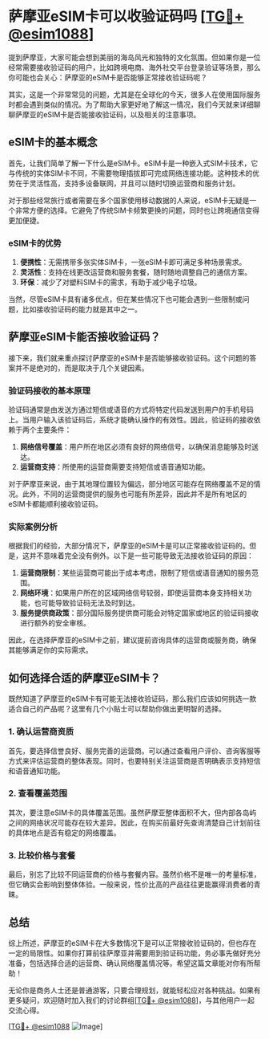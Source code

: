# 萨摩亚eSIM卡可以收验证码吗 [[TG💪+ @esim1088](https://t.me/s/esim1088)]

提到萨摩亚，大家可能会想到美丽的海岛风光和独特的文化氛围。但如果你是一位经常需要接收验证码的用户，比如跨境电商、海外社交平台登录验证等场景，那么你可能也会关心：萨摩亚的eSIM卡是否能够正常接收验证码呢？

其实，这是一个非常常见的问题，尤其是在全球化的今天，很多人在使用国际服务时都会遇到类似的情况。为了帮助大家更好地了解这一情况，我们今天就来详细聊聊萨摩亚的eSIM卡是否能接收验证码，以及相关的注意事项。

## eSIM卡的基本概念

首先，让我们简单了解一下什么是eSIM卡。eSIM卡是一种嵌入式SIM卡技术，它与传统的实体SIM卡不同，不需要物理插拔即可完成网络连接功能。这种技术的优势在于灵活性高，支持多设备联网，并且可以随时切换运营商和服务计划。

对于那些经常旅行或者需要在多个国家使用移动数据的人来说，eSIM卡无疑是一个非常方便的选择。它避免了传统SIM卡频繁更换的问题，同时也让跨境通信变得更加便捷。

### eSIM卡的优势

1. **便携性**：无需携带多张实体SIM卡，一张eSIM卡即可满足多种场景需求。
2. **灵活性**：支持在线更改运营商和服务套餐，随时随地调整自己的通信方案。
3. **环保**：减少了对塑料SIM卡的需求，有助于减少电子垃圾。

当然，尽管eSIM卡具有诸多优点，但在某些情况下也可能会遇到一些限制或问题，比如接收验证码的能力就是其中之一。

## 萨摩亚eSIM卡能否接收验证码？

接下来，我们就来重点探讨萨摩亚的eSIM卡是否能够接收验证码。这个问题的答案并不是绝对的，而是取决于几个关键因素。

### 验证码接收的基本原理

验证码通常是由发送方通过短信或语音的方式将特定代码发送到用户的手机号码上。当用户输入该验证码后，系统才能确认操作的有效性。因此，验证码的接收依赖于两个主要条件：

1. **网络信号覆盖**：用户所在地区必须有良好的网络信号，以确保消息能够及时送达。
2. **运营商支持**：所使用的运营商需要支持短信或语音通知功能。

对于萨摩亚来说，由于其地理位置较为偏远，部分地区可能存在网络覆盖不足的情况。此外，不同的运营商提供的服务也可能有所差异，因此并不是所有地区的eSIM卡都能顺利接收验证码。

### 实际案例分析

根据我们的经验，大部分情况下，萨摩亚的eSIM卡是可以正常接收验证码的。但是，这并不意味着完全没有例外。以下是一些可能导致无法接收验证码的原因：

1. **运营商限制**：某些运营商可能出于成本考虑，限制了短信或语音通知的服务范围。
2. **网络环境**：如果用户所在的区域网络信号较弱，即使运营商本身支持相关功能，也可能导致验证码无法及时到达。
3. **服务提供商政策**：部分国际服务提供商可能会对特定国家或地区的验证码接收进行额外的安全审核。

因此，在选择萨摩亚的eSIM卡之前，建议提前咨询具体的运营商或服务商，确保其能够满足你的实际需求。

## 如何选择合适的萨摩亚eSIM卡？

既然知道了萨摩亚的eSIM卡有可能无法接收验证码，那么我们应该如何挑选一款适合自己的产品呢？这里有几个小贴士可以帮助你做出更明智的选择。

### 1. 确认运营商资质

首先，要选择信誉良好、服务完善的运营商。可以通过查看用户评价、咨询客服等方式来评估运营商的整体表现。同时，也要特别关注运营商是否明确表示支持短信和语音通知功能。

### 2. 查看覆盖范围

其次，要注意eSIM卡的具体覆盖范围。虽然萨摩亚整体面积不大，但内部各岛屿之间的网络状况可能存在较大差异。因此，在购买前最好先查询清楚自己计划前往的具体地点是否有稳定的网络覆盖。

### 3. 比较价格与套餐

最后，别忘了比较不同运营商的价格与套餐内容。虽然价格不是唯一的考量标准，但它确实会影响到整体体验。一般来说，性价比高的产品往往更能赢得消费者的青睐。

## 总结

综上所述，萨摩亚的eSIM卡在大多数情况下是可以正常接收验证码的，但也存在一定的局限性。如果你打算前往萨摩亚并需要用到验证码功能，务必事先做好充分准备，包括选择合适的运营商、确认网络覆盖情况等。希望这篇文章能对你有所帮助！

无论你是商务人士还是普通游客，只要合理规划，就能轻松应对各种挑战。如果有更多疑问，欢迎随时加入我们的讨论群组[[TG💪+ @esim1088](https://t.me/s/esim1088)]，与其他用户一起交流心得。

[[TG💪+ @esim1088](https://t.me/s/esim1088) ![Image](https://i.postimg.cc/4NQfJmqS/Snipaste-2025-05-13-00-14-12.png)]